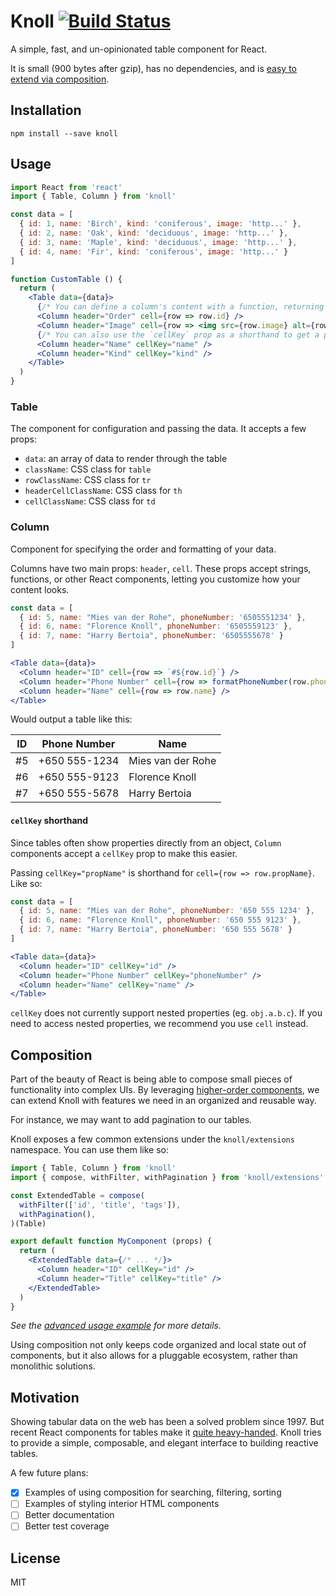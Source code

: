 # Knoll [![Build Status](https://travis-ci.org/rosszurowski/knoll.svg?branch=master)](https://travis-ci.org/rosszurowski/knoll)

A simple, fast, and un-opinionated table component for React.

It is small (900 bytes after gzip), has no dependencies, and is [easy to extend via composition](#composition).

## Installation

```
npm install --save knoll
```

## Usage

```jsx
import React from 'react'
import { Table, Column } from 'knoll'

const data = [
  { id: 1, name: 'Birch', kind: 'coniferous', image: 'http...' },
  { id: 2, name: 'Oak', kind: 'deciduous', image: 'http...' },
  { id: 3, name: 'Maple', kind: 'deciduous', image: 'http...' },
  { id: 4, name: 'Fir', kind: 'coniferous', image: 'http...' }
]

function CustomTable () {
  return (
    <Table data={data}>
      {/* You can define a column's content with a function, returning a string, number, or set of elements */}
      <Column header="Order" cell={row => row.id} />
      <Column header="Image" cell={row => <img src={row.image} alt={row.name} />} />
      {/* You can also use the `cellKey` prop as a shorthand to get a property */}
      <Column header="Name" cellKey="name" />
      <Column header="Kind" cellKey="kind" />
    </Table>
  )
}
```

### Table

The component for configuration and passing the data. It accepts a few props:

* `data`: an array of data to render through the table
* `className`: CSS class for `table`
* `rowClassName`: CSS class for `tr`
* `headerCellClassName`: CSS class for `th`
* `cellClassName`: CSS class for `td`

### Column

Component for specifying the order and formatting of your data.

Columns have two main props: `header`, `cell`. These props accept strings, functions, or other React components, letting you customize how your content looks.

```jsx
const data = [
  { id: 5, name: "Mies van der Rohe", phoneNumber: '6505551234' },
  { id: 6, name: "Florence Knoll", phoneNumber: '6505559123' },
  { id: 7, name: "Harry Bertoia", phoneNumber: '6505555678' }
]

<Table data={data}>
  <Column header="ID" cell={row => `#${row.id}`} />
  <Column header="Phone Number" cell={row => formatPhoneNumber(row.phoneNumber)} />
  <Column header="Name" cell={row => row.name} />
</Table>
```

Would output a table like this:

ID | Phone Number  | Name
---|---------------|-------
#5  | +650 555-1234 | Mies van der Rohe
#6  | +650 555-9123 | Florence Knoll
#7  | +650 555-5678 | Harry Bertoia

#### `cellKey` shorthand

Since tables often show properties directly from an object, `Column` components accept a `cellKey` prop to make this easier.

Passing `cellKey="propName"` is shorthand for `cell={row => row.propName}`. Like so:

```jsx
const data = [
  { id: 5, name: "Mies van der Rohe", phoneNumber: '650 555 1234' },
  { id: 6, name: "Florence Knoll", phoneNumber: '650 555 9123' },
  { id: 7, name: "Harry Bertoia", phoneNumber: '650 555 5678' }
]

<Table data={data}>
  <Column header="ID" cellKey="id" />
  <Column header="Phone Number" cellKey="phoneNumber" />
  <Column header="Name" cellKey="name" />
</Table>
```

`cellKey` does not currently support nested properties (eg. `obj.a.b.c`). If you need to access nested properties, we recommend you use `cell` instead.

## Composition

Part of the beauty of React is being able to compose small pieces of functionality into complex UIs. By leveraging [higher-order components](https://facebook.github.io/react/docs/higher-order-components.html), we can extend Knoll with features we need in an organized and reusable way.

For instance, we may want to add pagination to our tables.

Knoll exposes a few common extensions under the `knoll/extensions` namespace. You can use them like so:

```jsx
import { Table, Column } from 'knoll'
import { compose, withFilter, withPagination } from 'knoll/extensions'

const ExtendedTable = compose(
  withFilter(['id', 'title', 'tags']),
  withPagination(),
)(Table)

export default function MyComponent (props) {
  return (
    <ExtendedTable data={/* ... */}>
      <Column header="ID" cellKey="id" />
      <Column header="Title" cellKey="title" />
    </ExtendedTable>
  )
}
```

*See the [advanced usage example](https://github.com/rosszurowski/knoll/tree/master/examples/advanced) for more details.*

Using composition not only keeps code organized and local state out of components, but it also allows for a pluggable ecosystem, rather than monolithic solutions.

## Motivation

Showing tabular data on the web has been a solved problem since 1997. But recent React components for tables make it [quite heavy-handed](https://github.com/tannerlinsley/react-table#component-overrides). Knoll tries to provide a simple, composable, and elegant interface to building reactive tables.

A few future plans:

- [x] Examples of using composition for searching, filtering, sorting
- [ ] Examples of styling interior HTML components
- [ ] Better documentation
- [ ] Better test coverage

## License

MIT
